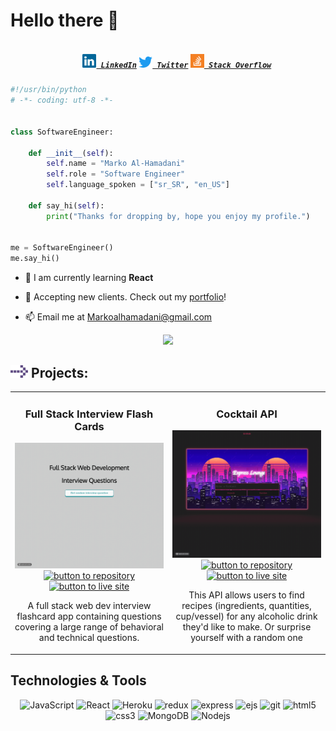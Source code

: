 # Hello there 👋


<h5 align="center">
  <code>
    <a href="https://www.linkedin.com/in/marko-alhamadani/" title="LinkedIn Profile"><img width="22" src="images/linkedin.svg"> LinkedIn</a></code>
  <code><a href="https://twitter.com/markoalhamadani" title="Twitter Profile"><img width="22" src="images/Twitter-logo.svg.png"> Twitter</a></code>
  <code><a href="https://stackoverflow.com/users/13801461/markogit" title="Stack Overflow Profile"><img width="22" src="images/stackoverflow.svg"> Stack Overflow</a></code>
</h5>

```python
#!/usr/bin/python
# -*- coding: utf-8 -*-


class SoftwareEngineer:

    def __init__(self):
        self.name = "Marko Al-Hamadani"
        self.role = "Software Engineer"
        self.language_spoken = ["sr_SR", "en_US"]

    def say_hi(self):
        print("Thanks for dropping by, hope you enjoy my profile.")


me = SoftwareEngineer()
me.say_hi()
```

- 🌱 I am currently learning **React**

- 💼 Accepting new clients. Check out my [portfolio]()!

- 📫 Email me at [Markoalhamadani@gmail.com](mailto:markoalhamadani@gmail.com)

<div align="center">
  <img src="https://github-readme-streak-stats.herokuapp.com/?user=markoSOE&hide_border=true&theme=tokyonight_duo">
</div>


<h2 align="left"><img src="https://github.com/bytesbybianca/readme-assets/blob/main/profile-images/arrow.svg?raw=true" alt="arrow icon" height="20px"> Projects:</h2>
<div align="center">
  <table>
      <tr>
        <td width="50%">
          <h3 align="center">Full Stack Interview Flash Cards</h3>
          <p align="center">
            <a href="https://github.com/MarkoSOE/codingcuecards" target="_blank" rel="noreferrer"> <img src="https://github.com/MarkoSOE/MarkoSOE/blob/main/Flashcards.gif?raw=true" alt="project example"/> </a>
            <span> <a href="hhttps://github.com/MarkoSOE/codingcuecards" target="_blank" rel="noreferrer""><img src="https://img.shields.io/badge/-repo-CAC9CB?style=flat-square&logo=github&logoColor=79668c" alt="button to repository" height ="25px"></a> <a href="https://interviewprepapp.herokuapp.com/" target="_blank" rel="noreferrer"><img src="https://img.shields.io/badge/-live%20site-35393F?style=flat-square" alt="button to live site" height="25px"></a> </span>
            <p align="center">
              A full stack web dev interview flashcard app containing questions covering a large range of behavioral and technical questions.
            </p>
          </p>
        </td>
        <td width="50%">
          <h3 align="center">Cocktail API</h3>
          <p align="center">
            <a href="https://github.com/MarkoSOE/cocktailAPI" target="_blank" rel="noreferrer"> <img src="https://github.com/MarkoSOE/MarkoSOE/blob/main/CocktailAPI.gif?raw=true" alt="project example"/> </a>
            <span> <a href="https://github.com/MarkoSOE/cocktailAPI" target="_blank" rel="noreferrer""><img src="https://img.shields.io/badge/-repo-CAC9CB?style=flat-square&logo=github&logoColor=79668c" alt="button to repository" height ="25px"></a> <a href="https://cocktailnodeapi.herokuapp.com/" target="_blank" rel="noreferrer"><img src="https://img.shields.io/badge/-live%20site-35393F?style=flat-square" alt="button to live site" height="25px"></a> </span>
            <p align="center">
              This API allows users to find recipes (ingredients, quantities, cup/vessel) for any alcoholic drink they'd like to make. Or surprise yourself with a random one
            </p>
          </p>
        </td>
      </tr>
  </table>
</div>

## Technologies & Tools


<p align="center">
  <img alt="JavaScript" src="https://img.shields.io/badge/-JavaScript-45b8d8?style=flat-square&logo=javascript&logoColor=white" />
  <img alt="React" src="https://img.shields.io/badge/-React-45b8d8?style=flat-square&logo=react&logoColor=white" />
  <img alt="Heroku" src="https://img.shields.io/badge/-Heroku-430098?style=flat-square&logo=heroku&logoColor=white" />
  <img alt="redux" src="https://img.shields.io/badge/-Redux-764ABC?style=flat-square&logo=redux&logoColor=white" />
  <img alt="express" src="https://img.shields.io/badge/-Express-764ABC?style=flat-square&logo=express&logoColor=white" />
  <img alt="ejs" src="https://img.shields.io/badge/-Redux-764ABC?style=flat-square&logo=redux&logoColor=white" />
  <img alt="git" src="https://img.shields.io/badge/-Git-F05032?style=flat-square&logo=git&logoColor=white" />
  <img alt="html5" src="https://img.shields.io/badge/-HTML5-E34F26?style=flat-square&logo=html5&logoColor=white" />
  <img alt="css3" src="https://img.shields.io/badge/-CSS3-E34F26?style=flat-square&logo=css3&logoColor=white" />
  <img alt="MongoDB" src="https://img.shields.io/badge/-MongoDB-13aa52?style=flat-square&logo=mongodb&logoColor=white" />
  <img alt="Nodejs" src="https://img.shields.io/badge/-Nodejs-43853d?style=flat-square&logo=Node.js&logoColor=white" />
</p>
